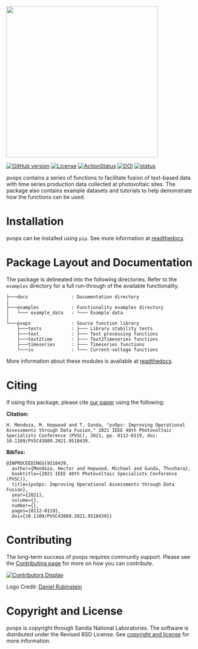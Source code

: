 <img src="https://github.com/sandialabs/pvOps/blob/master/docs/assets/pvops_full_logo.svg" width="400"/>

[![GitHub version](https://badge.fury.io/gh/sandialabs%2FpvOps.svg)](https://badge.fury.io/gh/sandialabs%2FpvOps)
[![License](https://img.shields.io/pypi/l/pvOps?color=green)](https://github.com/sandialabs/pvOps/blob/master/LICENSE)
[![ActionStatus](https://github.com/sandialabs/pvOps/workflows/lint%20and%20test/badge.svg)](https://github.com/sandialabs/pvOps/actions)
[![DOI](https://zenodo.org/badge/289032705.svg)](https://zenodo.org/badge/latestdoi/289032705)
[![status](https://joss.theoj.org/papers/6c3554c98b1771125613cff94241847c/status.svg)](https://joss.theoj.org/papers/6c3554c98b1771125613cff94241847c)

pvops contains a series of functions to facilitate fusion of text-based data with time series production data collected at photovoltaic sites. The package also contains example datasets and tutorials to help demonstrate how the functions can be used.

Installation
=============
pvops can be installed using `pip`. See more information at [readthedocs](https://pvops.readthedocs.io/en/latest/).


Package Layout and Documentation
==============

The package is delineated into the following directories. Refer to the `examples` directory for a full run-through of the available functionality.
```
├───docs                : Documentation directory
|
├───examples            : Functionality examples directory
│   └─── example_data   : └─── Example data
|
└───pvops               : Source function library
    ├───tests           : ├─── Library stability tests
    ├───text            : ├─── Text processing functions
    ├───text2time       : ├─── Text2Timeseries functions
    ├───timeseries      : ├─── Timeseries functions
    └───iv              : └─── Current-voltage functions
```

More information about these modules is available at [readthedocs](https://pvops.readthedocs.io/en/latest/).

Citing
======

If using this package, please cite [our paper](https://ieeexplore.ieee.org/document/9518439) using the following:

**Citation:** 

```
H. Mendoza, M. Hopwood and T. Gunda, "pvOps: Improving Operational Assessments through Data Fusion," 2021 IEEE 48th Photovoltaic Specialists Conference (PVSC), 2021, pp. 0112-0119, doi: 10.1109/PVSC43889.2021.9518439.
```

**BibTex:**

```
@INPROCEEDINGS{9518439,
  author={Mendoza, Hector and Hopwood, Michael and Gunda, Thushara},
  booktitle={2021 IEEE 48th Photovoltaic Specialists Conference (PVSC)}, 
  title={pvOps: Improving Operational Assessments through Data Fusion}, 
  year={2021},
  volume={},
  number={},
  pages={0112-0119},
  doi={10.1109/PVSC43889.2021.9518439}}
```

Contributing
============

The long-term success of pvops requires community support. Please see the [Contributing page](https://pvops.readthedocs.io/en/latest/) for more on how you can contribute.

[![Contributors Display](https://badges.pufler.dev/contributors/sandialabs/pvOps?size=50&padding=5&bots=true)](https://badges.pufler.dev)

Logo Credit: [Daniel Rubinstein](http://www.danielrubinstein.com/)

Copyright and License
=======

pvops is copyright through Sandia National Laboratories. The software is distributed under the Revised BSD License. See [copyright and license](https://github.com/sandialabs/pvops/blob/master/LICENSE) for more information.
